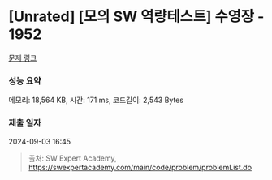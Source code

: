 # [Unrated] [모의 SW 역량테스트] 수영장 - 1952 

[문제 링크](https://swexpertacademy.com/main/code/problem/problemDetail.do?contestProbId=AV5PpFQaAQMDFAUq) 

### 성능 요약

메모리: 18,564 KB, 시간: 171 ms, 코드길이: 2,543 Bytes

### 제출 일자

2024-09-03 16:45



> 출처: SW Expert Academy, https://swexpertacademy.com/main/code/problem/problemList.do